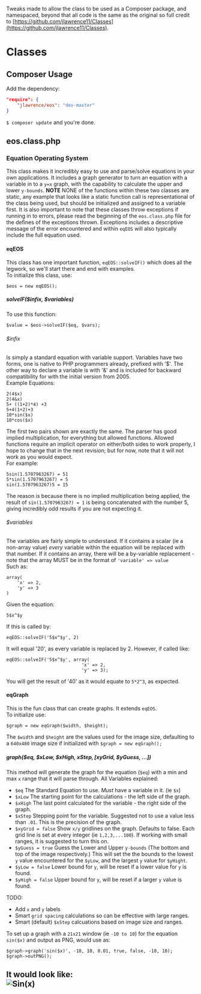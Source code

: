 Tweaks made to allow the class to be used as a Composer package, and namespaced,
beyond that all code is the same as the original so full credit to
[https://github.com/jlawrence11/Classes](https://github.com/jlawrence11/Classes).

# Classes

## Composer Usage

Add the dependency:
```json
"require": {
    "jlawrence/eos": "dev-master"
}
```

`$ composer update` and you're done.

## eos.class.php

### Equation Operating System

This class makes it incredibly easy to use and parse/solve equations in
your own applications. It includes a graph generator to turn an equation
with a variable in to a `y=x` graph, with the capability to calculate
the upper and lower `y-bounds`.  __NOTE__ NONE of the functions within
these two classes are static, any example that looks like a static function
call is representational of the class being used, but should be initialized
and assigned to a variable first.  It is also important to note that these
classes throw exceptions if running in to errors, please read the beginning
of the `eos.class.php` file for the defines of the exceptions thrown. Exceptions
includes a descriptive message of the error encountered and within `eqEOS` will
also typically include the full equation used.

#### eqEOS

This class has one important function, `eqEOS::solveIF()` which does all the legwork,
so we'll start there and end with examples.  
To initialize this class, use:

    $eos = new eqEOS();

##### solveIF($infix, $variables)

To use this function:

    $value = $eos->solveIF($eq, $vars);

###### _$infix_

Is simply a standard equation with variable support. Variables
have two forms, one is native to PHP programmers already, prefixed with '$'.
The other way to declare a variable is with '&amp;' and is included for
backward compatibility for with the initial version from 2005.  
Example Equations:

    2(4$x)
    2(4&x)
    5+ ((1+2)*4) +3
    5+4(1+2)+3
    10*sin($x)
    10*cos($x)

The first two pairs shown are exactly the same.  The parser has good implied
multiplication, for everything but allowed functions.  Allowed functions require
an implicit operator on either/both sides to work properly, I hope to change
that in the next revision; but for now, note that it will not work as you would
expect.  
For example:

    5sin(1.5707963267) = 51
    5*sin(1.5707963267) = 5
    sin(1.5707963267)5 = 15

The reason is because there is no implied multiplication being applied, the result
of `sin(1.5707963267) = 1` is being concatenated with the number 5, giving
incredibly odd results if you are not expecting it.

###### _$variables_

The variables are fairly simple to understand.  If it contains a scalar (ie
a non-array value) _every_ variable within the equation will be replaced with
that number.  If it contains an array, there will be a by-variable replacement -
note that the array MUST be in the format of `'variable' => value`  
Such as:

    array(
        'x' => 2,
        'y' => 3
    )

Given the equation:

    5$x^$y

If this is called by:

    eqEOS::solveIF('5$x^$y', 2)

It will equal '20', as every variable is replaced by 2.  However, if called like:

    eqEOS::solveIF('5$x^$y', array(
                                'x' => 2,
                                'y' => 3);

You will get the result of '40' as it would equate to `5*2^3`, as expected.

#### eqGraph

This is the fun class that can create graphs.  It extends `eqEOS`.  
To initialize use:

    $graph = new eqGraph($width, $height);

The `$width` and `$height` are the values used for the image size, defaulting to
a `640x480` image size if initialized with `$graph = new eqGraph();`

##### graph($eq, $xLow, $xHigh, $xStep, [$xyGrid, $yGuess, ...])

This method will generate the graph for the equation (`$eq`) with a min and max
`x` range that it will parse through. All Variables explained:
* `$eq`
    The Standard Equation to use.  _Must_ have a variable in it. (ie `$x`)
* `$xLow`
    The starting point for the calculations - the left side of the graph.
* `$xHigh`
    The last point calculated for the variable - the right side of the graph.
* `$xStep`
    Stepping point for the variable.  Suggested not to use a value less than
    `.01`.  This is the precision of the graph.
* `$xyGrid = false`
    Show `x/y` gridlines on the graph.  Defaults to false.  Each grid line
    is set at every integer (ie `1,2,3,...100`). If working with small ranges,
    it is suggested to turn this on.
* `$yGuess = true`
    Guess the Lower and Upper `y-bounds` (The bottom and top of the image
    respectively.)  This will set the the bounds to the lowest `y` value
    encountered for the `$yLow`, and the largest `y` value for `$yHight`.
* `$yLow = false`
    Lower bound for `y`, will be reset if a lower value for `y` is found.
* `$yHigh = false`
    Upper bound for `y`, will be reset if a larger `y` value is found.

TODO:
* Add `x` and `y` labels
* Smart `grid spacing` calculations so can be effective with large ranges.
* Smart (default) `$xStep` calcuations based on image size and ranges.

To set up a graph with a `21x21` window (ie `-10 to 10`) for the equation
`sin($x)` and output as PNG, would use as:

    $graph->graph('sin($x)', -10, 10, 0.01, true, false, -10, 10);
    $graph->outPNG();

It would look like:  
![Sin(x)](http://img825.imageshack.us/img825/1380/sinx21x21.png)
---